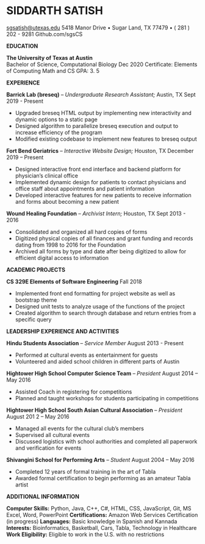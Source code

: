# SIDDARTH SATISH

sgsatish@utexas.edu
5418 Manor Drive • Sugar Land, TX 77479 • ( 281 ) 202 - 9281
Github.com/sgsCS

**EDUCATION**

**The University of Texas at Austin**  
Bachelor of Science, Computational Biology Dec 2020
Certificate: Elements of Computing
Math and CS GPA: 3. 5
  
**EXPERIENCE**

**Barrick Lab (breseq)** – _Undergraduate Research Assistant;_ Austin, TX Sept 2019 - Present
- Upgraded breseq HTML output by implementing new interactivity and dynamic options to a static page
- Designed algorithm to parallelize breseq execution and output to increase efficiency of the program
- Modified existing codebase to implement new features to breseq output

**Fort Bend Geriatrics** – _Interactive Website Design;_ Houston, TX December 2019 – Present
- Designed interactive front end interface and backend platform for physician’s clinical office
- Implemented dynamic design for patients to contact physicians and office staff about appointments and patient information
- Developed interactive features for new patients to receive information and forms about becoming a new patient

**Wound Healing Foundation** – _Archivist Intern;_ Houston, TX Sept 2013 - 2016
- Consolidated and organized all hard copies of forms
- Digitized physical copies of all finances and grant funding and records dating from 1998 to 2016 for the Foundation
- Archived all forms by type and date after being digitized to allow for efficient digital access to information

**ACADEMIC PROJECTS**

**CS 329E Elements of Software Engineering** Fall 2018
- Implemented front end formatting for project website as well as bootstrap theme
- Designed unit tests to analyze usage of the functions of the project
- Created algorithm to search through database and return entries from a specific query

**LEADERSHIP EXPERIENCE AND ACTIVITIES**

**Hindu Students Association** – _Service Member_ August 2013 - Present
- Performed at cultural events as entertainment for guests
- Volunteered and aided school children in different parts of Austin

**Hightower High School Computer Science Team** – _President_ August 2014 – May 2016
- Assisted Coach in registering for competitions
- Planned and taught workshops for students participating in competitions

**Hightower High School South Asian Cultural Association** – _President_ August 201 2 – May 2016
- Managed all events for the cultural club’s members
- Supervised all cultural events
- Discussed logistics with school authorities and completed all paperwork and verification for events

**Shivangini School for Performing Arts** – _Student_ August 2004 – May 2016
- Completed 12 years of formal training in the art of Tabla
- Awarded formal certification to begin performing as an amateur Tabla artist

**ADDITIONAL INFORMATION**

**Computer Skills:** Python, Java, C++, C#, HTML, CSS, JavaScript, Git, MS Excel, Word, PowerPoint
**Certifications:** Amazon Web Services Certification (in progress)
**Languages:** Basic knowledge in Spanish and Kannada
**Interests:** Bioinformatics, Basketball, Cars, Tabla, Technology in Healthcare
**Work Eligibility:** Eligible to work in the U.S. with no restrictions


